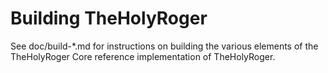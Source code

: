 Building TheHolyRoger
================

See doc/build-*.md for instructions on building the various
elements of the TheHolyRoger Core reference implementation of TheHolyRoger.

